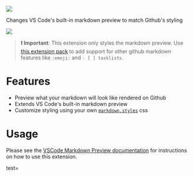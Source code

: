 [![](https://vsmarketplacebadge.apphb.com/version/bierner.markdown-preview-github-styles.svg)](https://marketplace.visualstudio.com/items?itemName=bierner.markdown-preview-github-styles)

Changes VS Code's built-in markdown preview to match Github's styling

![](https://github.com/mjbvz/vscode-github-markdown-preview-style/raw/master/docs/example.png)

> **❗️ Important**: This extension only styles the markdown preview. Use [this extension pack](https://marketplace.visualstudio.com/items?itemName=bierner.github-markdown-preview) to add support for other github markdown features like `:emoji:` and `- [ ] tasklists`.

# Features 
- Preview what your markdown will look like rendered on Github 
- Extends VS Code's built-in markdown preview
- Customize styling using your own [`markdown.styles`](https://code.visualstudio.com/Docs/languages/markdown#_using-your-own-css) css

# Usage

Please see the [VSCode Markdown Preview documentation](https://code.visualstudio.com/Docs/languages/markdown#_markdown-preview)
for instructions on how to use this extension.

test=